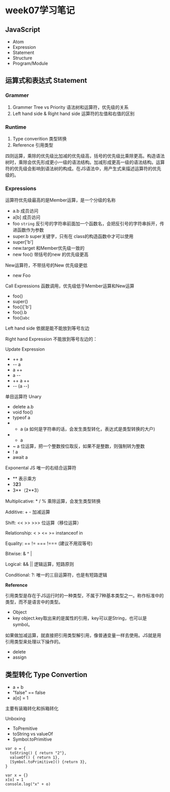 # week07学习笔记

## JavaScript
- Atom
- Expression
- Statement
- Structure
- Program/Module

## 运算式和表达式  Statement

### Grammer

1. Grammer Tree vs Priority  语法树和运算符，优先级的关系
1. Left hand side & Right hand side 运算符的左值和右值的区别

### Runtime

1. Type converition 类型转换
1. Reference 引用类型

四则运算，乘除的优先级比加减的优先级高，括号的优先级比乘除更高。构造语法树时，乘除会优先形成更小一级的语法结构。加减形成更高一级的语法结构。运算符的优先级会影响到语法树的构成。在JS语法中，用产生式来描述运算符的优先级的。

### Expressions

运算符优先级最高的是Member运算，是一个分级的名称
- a.b 成员访问
- a[b] 成员访问
- foo `string` 反引号的字符串前面加一个函数名，会把反引号的字符串拆开，传进函数作为参数
- super.b  super关键字，只有在 class的构造函数中才可以使用
- super['b']
- new.target 和Member优先级一致的
- new foo()  带括号的new 的优先级更高

New运算符，不带括号的New 优先级更低
- new Foo

Call Expressions 函数调用，优先级低于Member运算和New运算
- foo()
- super()
- foo()['b']
- foo().b
- foo()`abc`

Left hand side 依据是能不能放到等号左边

Right hand Expression 不能放到等号左边的：

Update Expression
- ++ a
- -- a
- a ++
- a --
- ++ a ++
- -- (a --)

单目运算符 Unary
- delete a.b
- void foo()
- typeof a
- + a (a 如何是字符串的话，会发生类型转化，表达式是类型转换的大户)
- - a
- ~ a 位运算，把一个整数按位取反，如果不是整数，则强制转为整数
- ! a
- await a

Exponental JS 唯一的右结合运算符
- ** 表示乘方
- 3**2**3
- 3**（2**3）

Multiplicative: * / % 乘除运算，会发生类型转换

Additive: + - 加减运算

Shift: << >> >>>   位运算（移位运算）

Relationship: < > <= >= instanceof in

Equality: == != === !=== (建议不用双等号)

Bitwise: & ^ |

Logical: && || 逻辑运算，短路原则

Conditional: ?:  唯一的三目运算符，也是有短路逻辑


**Reference**

引用类型是存在于JS运行时的一种类型，不属于7种基本类型之一。称作标准中的类型，而不是语言中的类型。
- Object
- key  object.key取出来的是属性的引用，key可以是String，也可以是symbol。

如果做加减运算，就直接把引用类型解引用，像普通变量一样去使用。JS就是用引用类型来处理以下操作的。
- delete
- assign

## 类型转化 Type Convertion

- a + b
- "false" == false
- a[o] = 1

主要有装箱转化和拆箱转化

Unboxing
- ToPremitive
- toString vs valueOf
- Symbol.toPrimitive

```
var o = {
  toString() { return "2"},
  valueOf() { return 1},
  [Symbol.toPrimitive]() {return 3},
}

var x = {}
x[o] = 1
console.log("x" + o)
```



